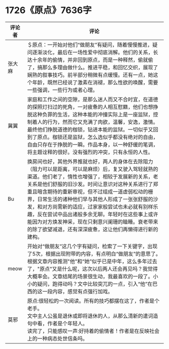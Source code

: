 # 1726《原点》7636字

评论者 | 评论 |
|---|---|
张大麻|＄原点：一开始对他们“做朋友”有疑问，随着慢慢推进，疑问逐渐淡化，最后在一场性爱中彻底消解。他们的关系，长达十余年的偷情，并非回到原点，而是一种释然，偷就偷了，搞那么多理由做什么。推进平稳，和回忆交织，展现了娴熟的叙事技巧。前半部分稍微有点缓慢。还有一点，她这个年龄，既然已经说了激素在消褪，那么性欲的唤醒，需要一些强调，一些行为或者心理。
冀翼|家庭和工作之间的空隙，是那么迷人而又不合时宜，在道德的探照灯扫过的死角，一对疲惫的人相互慰籍，他们也想挣脱这种负罪的生活，这种本能的冲撞实际上是一座监狱，控制着人的行为，然而它又充满了肉欲，温馨，安逸，激情。最终他们挣脱道德的枷锁，钻进本能的监狱。一切似乎又回到了原点。枷锁还是监狱，怎么选似乎都没有绝对的自由，自由只存在于挣脱的一瞬。作品本身，以一种舒缓的笔调，将主题诠释的很好。没有强烈的冲突，只有永恒的人性。
Bu|换房间也好，其他外界推就也好，两人的身体在去除阻力（阻力可以是距离，可以是麻烦）后，复又驶入驾轻就熟的渠道。他们老了，惰性也增强了，相较于发展新的关系，老关系是他们舒服的旧沙发。时间让意识对这种关系进行了郑重且暗含期待的重新审视，但不过组成一道虚弱松动的栅界，日常生活的诸种他们早与其他人形成了一张张舒服的沙发，和对方尚需新的适应，过家家般尝试也未必就有别样乐趣，反在尝试中品出诸般多余无聊。年轻时在这些事上或许能因为对方焕发神采，现在只剩意兴阑珊的瞌睡。衰老带来的除了欲望减退，还有深深疲惫，这让他们再懒得进行新的建构。
meow|开始对“做朋友”这几个字有疑问，检索了一下关键字，出现了5次，根据出现附带的内容，有点明白“做朋友”的意思了。根据文章内容推测"他"和“她”似乎已是中年，这么多年过去了，"原点"又是什么呢，这次以后两人还会再见吗？我觉得大概率会。文章结尾的场景很生动，我最喜欢的一段了。小小的疑问，跑得动吗？文中比较突兀的一点，引入“他”在巴西的这一段内容，感觉有点强行加戏。
莫邪|原点:很轻松的一次阅读。所有的技巧都摆在这了，作者是个老手。<br/>文中主人公虽是退休或即将退休的人，从那么清新的遣词造句中看，作者是个年轻人。<br/>读完了，只能感叹一声:好持着的偷情者！作者是在反映社会上的一种病态处世信条吗。